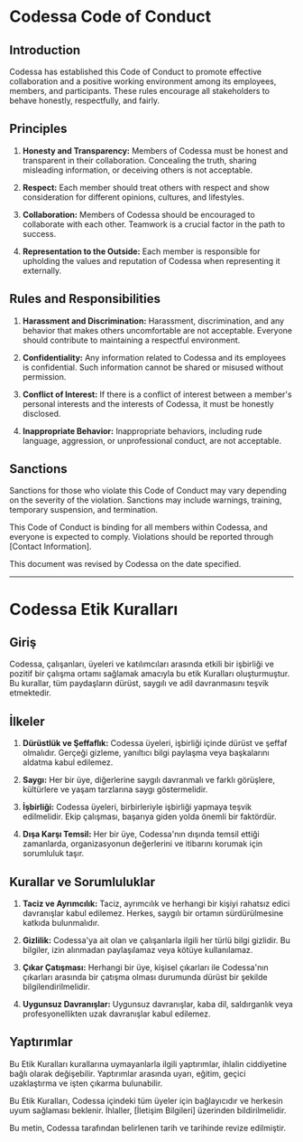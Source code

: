 # Codessa Code of Conduct

## Introduction

Codessa has established this Code of Conduct to promote effective collaboration and a positive working environment among its employees, members, and participants. These rules encourage all stakeholders to behave honestly, respectfully, and fairly.

## Principles

1. **Honesty and Transparency:** Members of Codessa must be honest and transparent in their collaboration. Concealing the truth, sharing misleading information, or deceiving others is not acceptable.

2. **Respect:** Each member should treat others with respect and show consideration for different opinions, cultures, and lifestyles.

3. **Collaboration:** Members of Codessa should be encouraged to collaborate with each other. Teamwork is a crucial factor in the path to success.

4. **Representation to the Outside:** Each member is responsible for upholding the values and reputation of Codessa when representing it externally.

## Rules and Responsibilities

1. **Harassment and Discrimination:** Harassment, discrimination, and any behavior that makes others uncomfortable are not acceptable. Everyone should contribute to maintaining a respectful environment.

2. **Confidentiality:** Any information related to Codessa and its employees is confidential. Such information cannot be shared or misused without permission.

3. **Conflict of Interest:** If there is a conflict of interest between a member's personal interests and the interests of Codessa, it must be honestly disclosed.

4. **Inappropriate Behavior:** Inappropriate behaviors, including rude language, aggression, or unprofessional conduct, are not acceptable.

## Sanctions

Sanctions for those who violate this Code of Conduct may vary depending on the severity of the violation. Sanctions may include warnings, training, temporary suspension, and termination.

This Code of Conduct is binding for all members within Codessa, and everyone is expected to comply. Violations should be reported through [Contact Information].

This document was revised by Codessa on the date specified.


---


# Codessa Etik Kuralları

## Giriş

Codessa, çalışanları, üyeleri ve katılımcıları arasında etkili bir işbirliği ve pozitif bir çalışma ortamı sağlamak amacıyla bu etik Kuralları oluşturmuştur. Bu kurallar, tüm paydaşların dürüst, saygılı ve adil davranmasını teşvik etmektedir.

## İlkeler

1. **Dürüstlük ve Şeffaflık:** Codessa üyeleri, işbirliği içinde dürüst ve şeffaf olmalıdır. Gerçeği gizleme, yanıltıcı bilgi paylaşma veya başkalarını aldatma kabul edilemez.

2. **Saygı:** Her bir üye, diğerlerine saygılı davranmalı ve farklı görüşlere, kültürlere ve yaşam tarzlarına saygı göstermelidir.

3. **İşbirliği:** Codessa üyeleri, birbirleriyle işbirliği yapmaya teşvik edilmelidir. Ekip çalışması, başarıya giden yolda önemli bir faktördür.

4. **Dışa Karşı Temsil:** Her bir üye, Codessa'nın dışında temsil ettiği zamanlarda, organizasyonun değerlerini ve itibarını korumak için sorumluluk taşır.

## Kurallar ve Sorumluluklar

1. **Taciz ve Ayrımcılık:** Taciz, ayrımcılık ve herhangi bir kişiyi rahatsız edici davranışlar kabul edilemez. Herkes, saygılı bir ortamın sürdürülmesine katkıda bulunmalıdır.

2. **Gizlilik:** Codessa'ya ait olan ve çalışanlarla ilgili her türlü bilgi gizlidir. Bu bilgiler, izin alınmadan paylaşılamaz veya kötüye kullanılamaz.

3. **Çıkar Çatışması:** Herhangi bir üye, kişisel çıkarları ile Codessa'nın çıkarları arasında bir çatışma olması durumunda dürüst bir şekilde bilgilendirilmelidir.

4. **Uygunsuz Davranışlar:** Uygunsuz davranışlar, kaba dil, saldırganlık veya profesyonellikten uzak davranışlar kabul edilemez.

## Yaptırımlar

Bu Etik Kuralları kurallarına uymayanlarla ilgili yaptırımlar, ihlalin ciddiyetine bağlı olarak değişebilir. Yaptırımlar arasında uyarı, eğitim, geçici uzaklaştırma ve işten çıkarma bulunabilir.

Bu Etik Kuralları, Codessa içindeki tüm üyeler için bağlayıcıdır ve herkesin uyum sağlaması beklenir. İhlaller, [İletişim Bilgileri] üzerinden bildirilmelidir.

Bu metin, Codessa tarafından belirlenen tarih ve tarihinde revize edilmiştir.
